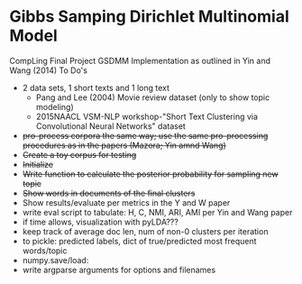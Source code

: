 # Gibbs Samping Dirichlet Multinomial Model
CompLing Final Project GSDMM Implementation as outlined in Yin and Wang (2014)
To Do's
- 2 data sets, 1 short texts and 1 long text
    - Pang and Lee (2004) Movie review dataset (only to show topic modeling)
    - 2015NAACL VSM-NLP workshop-"Short Text Clustering via Convolutional Neural Networks" dataset
- ~~pro-process corpora the same way; use the same pro-processing procedures as in the papers (Mazora; Yin amnd Wang)~~
- ~~Create a toy corpus for testing~~
- ~~Initialize~~
- ~~Write function to calculate the posterior probability for sampling new topic~~
- ~~Show words in documents of the final clusters~~
- Show results/evaluate per metrics in the Y and W paper
- write eval script to tabulate: H, C, NMI, ARI, AMI per Yin and Wang paper
- if time allows, visualization with pyLDA??? 
- keep track of average doc len, num of non-0 clusters per iteration
- to pickle: predicted labels, dict of true/predicted most frequent words/topic
- numpy.save/load: 
- write argparse arguments for options and filenames